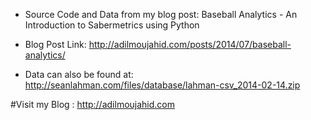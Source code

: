 * Source Code and Data from my blog post: Baseball Analytics - An Introduction to Sabermetrics using Python

* Blog Post Link: http://adilmoujahid.com/posts/2014/07/baseball-analytics/

* Data can also be found at: http://seanlahman.com/files/database/lahman-csv_2014-02-14.zip

#Visit my Blog : http://adilmoujahid.com

